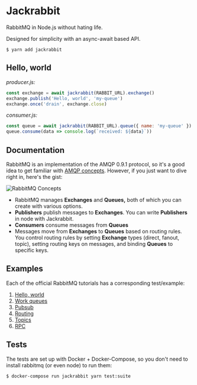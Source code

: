 # Jackrabbit

RabbitMQ in Node.js without hating life.

Designed for simplicity with an async-await based API.

```
$ yarn add jackrabbit
```

## Hello, world

*producer.js:*

```js
const exchange = await jackrabbit(RABBIT_URL).exchange()
exchange.publish('Hello, world', 'my-queue')
exchange.once('drain', exchange.close)
```

*consumer.js:*

```js
const queue = await jackrabbit(RABBIT_URL).queue({ name: 'my-queue' })
queue.consume(data => console.log(`received: ${data}`))
```

## Documentation

RabbitMQ is an implementation of the AMQP 0.9.1 protocol,
so it's a good idea to get familiar with
[AMQP concepts](http://www.rabbitmq.com/tutorials/amqp-concepts.html).
However, if you just want to dive right in, here's the gist:

![RabbitMQ Concepts](http://www.rabbitmq.com/img/tutorials/intro/hello-world-example-routing.png)

- RabbitMQ manages **Exchanges** and **Queues,**
both of which you can create with various options.
- **Publishers** publish messages to **Exchanges**.
You can write **Publishers** in node with Jackrabbit.
- **Consumers** consume messages from **Queues**
- Messages move from **Exchanges** to **Queues** based on routing rules.
You control routing rules by setting **Exchange** types (direct, fanout, topic),
setting routing keys on messages, and binding **Queues** to specific keys.

## Examples

Each of the official RabbitMQ tutorials has a corresponding test/example:

1. [Hello, world](test/hello.test.js)
2. [Work queues](test/work.test.js)
3. [Pubsub](test/pubsub.test.js)
4. [Routing](test/routing.test.js)
5. [Topics](test/topics.test.js)
6. [RPC](test/rpc.test.js)

## Tests

The tests are set up with Docker + Docker-Compose,
so you don't need to install rabbitmq (or even node) to run them:

```
$ docker-compose run jackrabbit yarn test:suite
```
